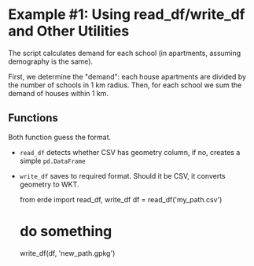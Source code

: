 # Example #1: Using read_df/write_df and Other Utilities

The script calculates demand for each school (in apartments, assuming demography is the same).

First, we determine the "demand": each house apartments are divided by the number of schools in 1 km radius. Then, for each school we sum the demand of houses within 1 km.

## Functions

Both function guess the format.

* `read_df` detects whether CSV has geometry column, if no, creates a simple `pd.DataFrame`
* `write_df` saves to required format. Should it be CSV, it converts geometry to WKT.

	from erde import read_df, write_df
	df = read_df('my_path.csv')
	# do something
	write_df(df, 'new_path.gpkg')
